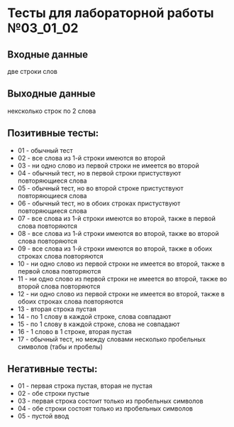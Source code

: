 # Тесты для лабораторной работы №03_01_02

## Входные данные
две строки слов

## Выходные данные
нексколько строк по 2 слова

## Позитивные тесты:
- 01 - обычный тест
- 02 - все слова из 1-й строки имеются во второй
- 03 - ни одно слово из первой строки не имеется во второй
- 04 - обычный тест, но в первой строки пристуствуют повторяющиеся слова
- 05 - обычный тест, но во второй строке пристуствуют повторяющиеся слова
- 06 - обычный тест, но в обоих строках пристуствуют повторяющиеся слова
- 07 - все слова из 1-й строки имеются во второй, также в первой слова повторяются
- 08 - все слова из 1-й строки имеются во второй, также во второй слова повторяются
- 09 - все слова из 1-й строки имеются во второй, также в обоих строках слова повторяются
- 10 - ни одно слово из первой строки не имеется во второй, также в первой слова повторяются
- 11 - ни одно слово из первой строки не имеется во второй, также во второй слова повторяются
- 12 - ни одно слово из первой строки не имеется во второй, также в обоих строках слова повторяются
- 13 - вторая строка пустая
- 14 - по 1 слову в каждой строке, слова совпадают
- 15 - по 1 слову в каждой строке, слова не совпадают
- 16 - 1 слово в 1 строке, вторая пустая
- 17 - обычный тест, но между словами несколько пробельных символов (табы и пробелы)

## Негативные тесты:
- 01 - первая строка пустая, вторая не пустая
- 02 - обе строки пустые
- 03 - первая строка состоит только из пробельных символов
- 04 - обе строки состоят только из пробельных символов
- 05 - пустой ввод